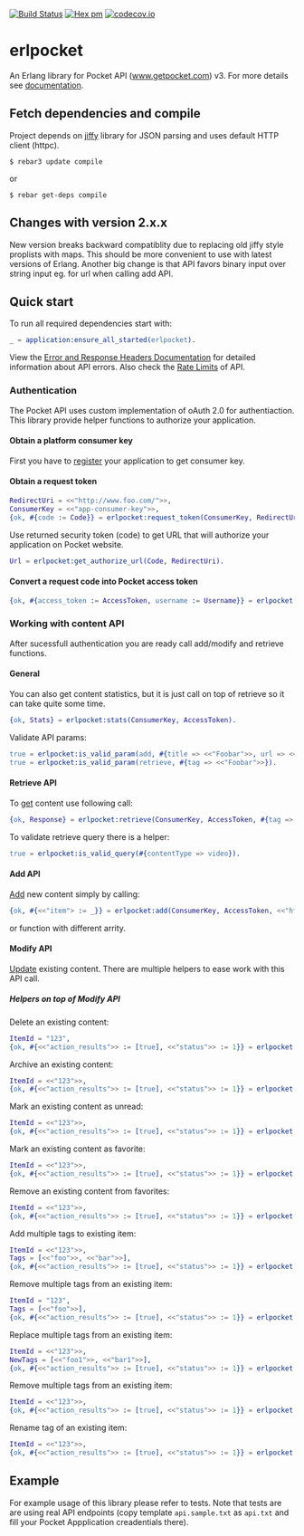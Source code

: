 [![Build Status](https://travis-ci.org/tgrk/erlpocket.svg?branch=master)](https://travis-ci.org/tgrk/erlpocket)
[![Hex pm](http://img.shields.io/hexpm/v/erlpocket.svg?style=flat)](https://hex.pm/packages/erlpocket)
[![codecov.io](https://codecov.io/github/tgrk/erlpocket/coverage.svg?branch=master)](https://codecov.io/github/tgrk/erlpocket?branch=master)

erlpocket
=========

An Erlang library for Pocket API (www.getpocket.com) v3. For more details see [documentation][1]. 

## Fetch dependencies and compile

Project depends on [jiffy][3] library for JSON parsing and uses default HTTP client (httpc).
```
$ rebar3 update compile
```
or
```
$ rebar get-deps compile
```

## Changes with version 2.x.x
New version breaks backward compatiblity due to replacing old jiffy style proplists with maps. This should be more convenient to
use with latest versions of Erlang. Another big change is that API favors binary input over string input eg. for url when calling add API.

## Quick start

To run all required dependencies start with:
```erlang
_ = application:ensure_all_started(erlpocket).
```

View the [Error and Response Headers Documentation][7] for detailed information about API errors. Also check the [Rate Limits][8] of API.

### Authentication
The Pocket API uses custom implementation of oAuth 2.0 for authentiaction.
This library provide helper functions to authorize your application.

#### Obtain a platform consumer key
First you have to [register][3] your application to get consumer key.

#### Obtain a request token
```erlang
RedirectUri = <<"http://www.foo.com/">>,
ConsumerKey = <<"app-consumer-key">>,
{ok, #{code := Code}} = erlpocket:request_token(ConsumerKey, RedirectUri).
```
Use returned security token (code) to get URL that will authorize your
application on Pocket website.
```erlang
Url = erlpocket:get_authorize_url(Code, RedirectUri).
```

#### Convert a request code into Pocket access token
```erlang
{ok, #{access_token := AccessToken, username := Username}} = erlpocket:authorize(ConsumerKey, Code).
```

### Working with content API
After sucessfull authentication you are ready call add/modify and retrieve functions.

#### General

You can also get content statistics, but it is just call on top of retrieve so it can take quite some time.
```erlang
{ok, Stats} = erlpocket:stats(ConsumerKey, AccessToken).
```

Validate API params:
```erlang
true = erlpocket:is_valid_param(add, #{title => <<"Foobar">>, url => <<"http://foobar">>}).
true = erlpocket:is_valid_param(retrieve, #{tag => <<"Foobar">>}).
```

#### Retrieve API
To [get][4] content use following call:
```erlang
{ok, Response} = erlpocket:retrieve(ConsumerKey, AccessToken, #{tag => <<"erlang">>}).
```
To validate retrieve query there is a helper:
```erlang
true = erlpocket:is_valid_query(#{contentType => video}).
```

#### Add API
[Add][5] new content simply by calling:
```erlang
{ok, #{<<"item"> := _}} = erlpocket:add(ConsumerKey, AccessToken, <<"http://foobar/">>).
```
or function with different arrity.

#### Modify API
[Update][6] existing content. There are multiple helpers to ease work with this API call.

##### Helpers on top of Modify API
Delete an existing content:
```erlang
ItemId = "123",
{ok, #{<<"action_results">> := [true], <<"status">> := 1}} = erlpocket:delete(ConsumerKey, AccessToken, ItemId).
```

Archive an existing content:
```erlang
ItemId = <<"123">>,
{ok, #{<<"action_results">> := [true], <<"status">> := 1}} = erlpocket:archive(ConsumerKey, AccessToken, ItemId).
```

Mark an existing content as unread:
```erlang
ItemId = <<"123">>,
{ok, #{<<"action_results">> := [true], <<"status">> := 1}} = erlpocket:readd(ConsumerKey, AccessToken, ItemId).
```

Mark an existing content as favorite:
```erlang
ItemId = <<"123">>,
{ok, #{<<"action_results">> := [true], <<"status">> := 1}} = erlpocket:favorite(ConsumerKey, AccessToken, ItemId).
```

Remove an existing content from favorites:
```erlang
ItemId = <<"123">>,
{ok, #{<<"action_results">> := [true], <<"status">> := 1}} = erlpocket:unfavorite(ConsumerKey, AccessToken, ItemId).
```

Add multiple tags to existing item:
```erlang
ItemId = <<"123">>,
Tags = [<<"foo">>, <<"bar">>],
{ok, #{<<"action_results">> := [true], <<"status">> := 1}} = erlpocket:tags_add(ConsumerKey, AccessToken, ItemId, Tags).
````

Remove multiple tags from an existing item:
```erlang
ItemId = "123",
Tags = [<<"foo">>],
{ok, #{<<"action_results">> := [true], <<"status">> := 1}} = erlpocket:tags_remove(ConsumerKey, AccessToken, ItemId, Tags).
````

Replace multiple tags from an existing item:
```erlang
ItemId = <<"123">>,
NewTags = [<<"foo1">>, <<"bar1">>],
{ok, #{<<"action_results">> := [true], <<"status">> := 1}} = erlpocket:tags_replace(ConsumerKey, AccessToken, ItemId, NewTags).
````

Remove multiple tags from an existing item:
```erlang
ItemId = <<"123">>,
{ok, #{<<"action_results">> := [true], <<"status">> := 1}} = erlpocket:tags_clear(ConsumerKey, AccessToken, ItemId).
````

Rename tag of an existing item:
```erlang
ItemId = <<"123">>,
{ok, #{<<"action_results">> := [true], <<"status">> := 1}} = erlpocket:tag_rename(ConsumerKey, AccessToken, ItemId, <<"foo">>, <<"foo1">>).
````

## Example
For example usage of this library please refer to tests. Note that tests are are using real API endpoints (copy template `api.sample.txt` as `api.txt` and fill your Pocket Appplication creadentials there).


[1]: http://getpocket.com/developer/docs/overview
[2]: http://getpocket.com/developer/apps/new
[3]: https://github.com/davisp/jiffy
[4]: http://getpocket.com/developer/docs/v3/retrieve
[5]: http://getpocket.com/developer/docs/v3/add
[6]: http://getpocket.com/developer/docs/v3/modify
[7]: http://getpocket.com/developer/docs/errors
[8]: http://getpocket.com/developer/docs/rate-limits
